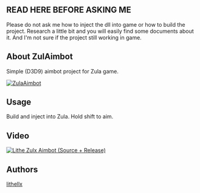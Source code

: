 ## READ HERE BEFORE ASKING ME
Please do not ask me how to inject the dll into game or how to build the project. Research a little bit and you will easily find some documents about it. And I'm not sure if the project still working in game.

## About ZulAimbot
Simple (D3D9) aimbot project for Zula game.

[![ZulaAimbot](https://img.shields.io/github/downloads/lithellx/zulaimbot/total?style=for-the-badge&label=ZulaAimbot%20Downloads&color=red)]()

## Usage
Build and inject into Zula. Hold shift to aim.

## Video
[![Lithe Zulx Aimbot (Source + Release)](https://img.youtube.com/vi/u8v8cPkGhDQ/0.jpg)](https://www.youtube.com/watch?v=u8v8cPkGhDQ)

## Authors
[lithellx](https://github.com/lithellx)
